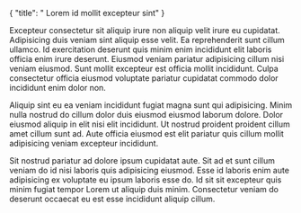 {
  "title": " Lorem id mollit excepteur sint"
}

Excepteur consectetur sit aliquip irure non aliquip velit irure eu cupidatat. Adipisicing duis veniam sint aliquip esse velit. Ea reprehenderit sunt cillum ullamco. Id exercitation deserunt quis minim enim incididunt elit laboris officia enim irure deserunt. Eiusmod veniam pariatur adipisicing cillum nisi veniam eiusmod. Sunt mollit excepteur est officia mollit incididunt. Culpa consectetur officia eiusmod voluptate pariatur cupidatat commodo dolor incididunt enim dolor non.

Aliquip sint eu ea veniam incididunt fugiat magna sunt qui adipisicing. Minim nulla nostrud do cillum dolor duis eiusmod eiusmod laborum dolore. Dolor eiusmod aliquip in elit nisi elit incididunt. Ut nostrud proident proident cillum amet cillum sunt ad. Aute officia eiusmod est elit pariatur quis cillum mollit adipisicing veniam excepteur incididunt.

Sit nostrud pariatur ad dolore ipsum cupidatat aute. Sit ad et sunt cillum veniam do id nisi laboris quis adipisicing eiusmod. Esse id laboris enim aute adipisicing ex voluptate eu ipsum laboris esse do. Id sit sit excepteur quis minim fugiat tempor Lorem ut aliquip duis minim. Consectetur veniam do deserunt occaecat eu est esse incididunt aliquip cillum.